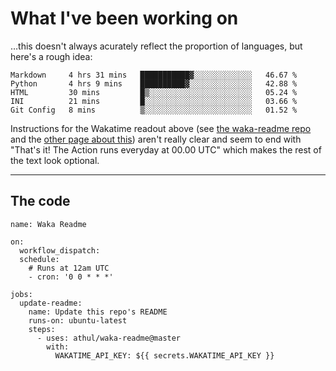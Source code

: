 # What I've been working on

…this doesn't always acurately reflect the proportion of languages, but here's a rough idea:

<!--START_SECTION:waka-->
```text
Markdown     4 hrs 31 mins   ███████████▓░░░░░░░░░░░░░   46.67 % 
Python       4 hrs 9 mins    ██████████▓░░░░░░░░░░░░░░   42.88 % 
HTML         30 mins         █▒░░░░░░░░░░░░░░░░░░░░░░░   05.24 % 
INI          21 mins         █░░░░░░░░░░░░░░░░░░░░░░░░   03.66 % 
Git Config   8 mins          ▒░░░░░░░░░░░░░░░░░░░░░░░░   01.52 % 
```
<!--END_SECTION:waka-->

Instructions for the Wakatime readout above (see [the waka-readme repo](https://github.com/athul/waka-readme) and the [other page about this](https://github.com/marketplace/actions/waka-readme)) aren't really clear and seem to end with "That's it! The Action runs everyday at 00.00 UTC" which makes the rest of the text look optional.

---

## The code

```
name: Waka Readme

on:
  workflow_dispatch:
  schedule:
    # Runs at 12am UTC
    - cron: '0 0 * * *'

jobs:
  update-readme:
    name: Update this repo's README
    runs-on: ubuntu-latest
    steps:
      - uses: athul/waka-readme@master
        with:
          WAKATIME_API_KEY: ${{ secrets.WAKATIME_API_KEY }}
```
